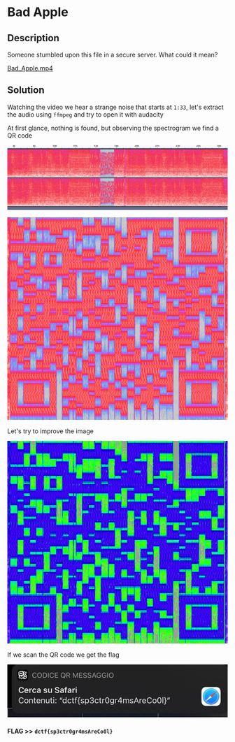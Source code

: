 # Bad Apple

## Description

Someone stumbled upon this file in a secure server. What could it mean?

[Bad_Apple.mp4](Bad_Apple.mp4)

## Solution

Watching the video we hear a strange noise that starts at `1:33`, let's extract the audio using `ffmpeg` and try to open it with audacity 

At first glance, nothing is found, but observing the spectrogram we find a QR code

![](img3.png)

![](img1.png)

Let's try to improve the image

![](img2.png)

If we scan the QR code we get the flag

![](img3.jpg)

#### **FLAG >>** `dctf{sp3ctr0gr4msAreCo0l}`
